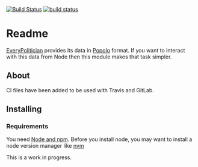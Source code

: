 [![Build Status](https://travis-ci.org/octopusinvitro/everypolitician-popolo-npm.svg?branch=master)](https://travis-ci.org/octopusinvitro/everypolitician-popolo-npm)
[![build status](https://gitlab.com/octopusinvitro/everypolitician-popolo-npm/badges/master/build.svg)](https://gitlab.com/octopusinvitro/everypolitician-popolo-npm/commits/master)


# Readme

[EveryPolitician](http://everypolitician.org/) provides its data in [Popolo](http://www.popoloproject.com/) format.
If you want to interact with this data from Node then this module makes that task simpler.


## About

CI files have been added to be used with Travis and GitLab.


## Installing

### Requirements

You need [Node and npm](https://docs.npmjs.com/getting-started/installing-node).
Before you install node, you may want to install a node version manager like [nvm](https://github.com/creationix/nvm)

This is a work in progress.
